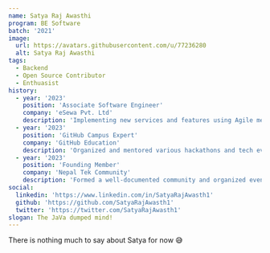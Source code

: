 ```yaml
---
name: Satya Raj Awasthi
program: BE Software
batch: '2021'
image:
  url: https://avatars.githubusercontent.com/u/77236280
  alt: Satya Raj Awasthi
tags:
  - Backend
  - Open Source Contributor
  - Enthuasist
history: 
  - year: '2023'
    position: 'Associate Software Engineer'
    company: 'eSewa Pvt. Ltd'
    description: 'Implementing new services and features using Agile methodologies.'
  - year: '2023'
    position: 'GitHub Campus Expert'
    company: 'GitHub Education'
    description: 'Organized and mentored various hackathons and tech events.'
  - year: '2023'
    position: 'Founding Member'
    company: 'Nepal Tek Community'
    description: 'Formed a well-documented community and organized events.'
social:
  linkedin: 'https://www.linkedin.com/in/SatyaRajAwasth1'
  github: 'https://github.com/SatyaRajAwasth1'
  twitter: 'https://twitter.com/SatyaRajAwasth1'
slogan: The JaVa dumped mind!
---
```


There is nothing much to say about Satya for now 😅